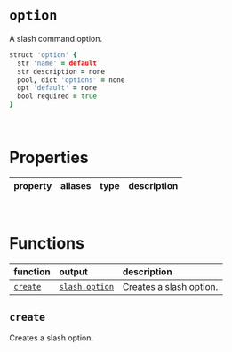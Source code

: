 # `option`

A slash command option.

```coffee
struct 'option' {
  str 'name' = default
  str description = none
  pool, dict 'options' = none
  opt 'default' = none
  bool required = true
}
```

<br>

# Properties

| property | aliases | type | description |
| :------- | :------ | :--- | :---------- |

<br>

# Functions

| function | output | description |
| :------- | :----- | :---------- |
| [`create`](create) | [`slash.option`](#option) | Creates a slash option. |


## `create`
Creates a slash option.